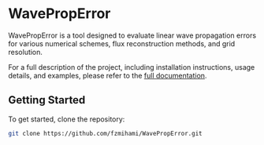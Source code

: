 # WavePropError

WavePropError is a tool designed to evaluate linear wave propagation errors for various numerical schemes, flux reconstruction methods, and grid resolution.

For a full description of the project, including installation instructions, usage details, and examples, please refer to the [full documentation](https://waveproperror.readthedocs.io).

## Getting Started

To get started, clone the repository:

```bash
git clone https://github.com/fzmihami/WavePropError.git